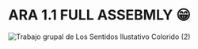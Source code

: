 # ARA 1.1 FULL ASSEBMLY 😁
![Trabajo grupal de Los Sentidos Ilustativo Colorido (2)](https://github.com/user-attachments/assets/e9d8d463-7207-4b3d-8d04-641e12835b30)
